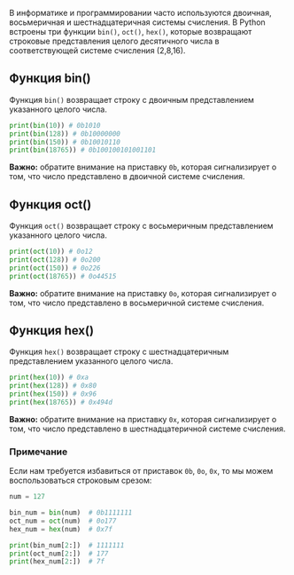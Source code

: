 В информатике и программировании часто используются двоичная, восьмеричная и шестнадцатеричная системы счисления. В Python встроены три функции `bin()`, `oct()`, `hex()`, которые возвращают строковые представления целого десятичного числа в соответствующей системе счисления (2,8,16).

## Функция bin()

Функция `bin()` возвращает строку с двоичным представлением указанного целого числа.

```py
print(bin(10)) # 0b1010
print(bin(128)) # 0b10000000
print(bin(150)) # 0b10010110
print(bin(18765)) # 0b100100101001101
```

**Важно:** обратите внимание на приставку `0b`, которая сигнализирует о том, что число представлено в двоичной системе счисления.

## Функция oct()

Функция `oct()` возвращает строку с восьмеричным представлением указанного целого числа.

```py
print(oct(10)) # 0o12
print(oct(128)) # 0o200
print(oct(150)) # 0o226
print(oct(18765)) # 0o44515
```

**Важно:** обратите внимание на приставку `0o`, которая сигнализирует о том, что число представлено в восьмеричной системе счисления.

## Функция hex()

Функция `hex()` возвращает строку с шестнадцатеричным представлением указанного целого числа.

```py
print(hex(10)) # 0xa
print(hex(128)) # 0x80
print(hex(150)) # 0x96
print(hex(18765)) # 0x494d
```

**Важно:** обратите внимание на приставку `0x`, которая сигнализирует о том, что число представлено в шестнадцатеричной системе счисления.

### Примечание

Если нам требуется избавиться от приставок `0b`, `0o`, `0x`, то мы можем воспользоваться строковым срезом:

```py
num = 127

bin_num = bin(num)  # 0b1111111
oct_num = oct(num)  # 0o177
hex_num = hex(num)  # 0x7f

print(bin_num[2:])  # 1111111
print(oct_num[2:])  # 177
print(hex_num[2:])  # 7f
```
